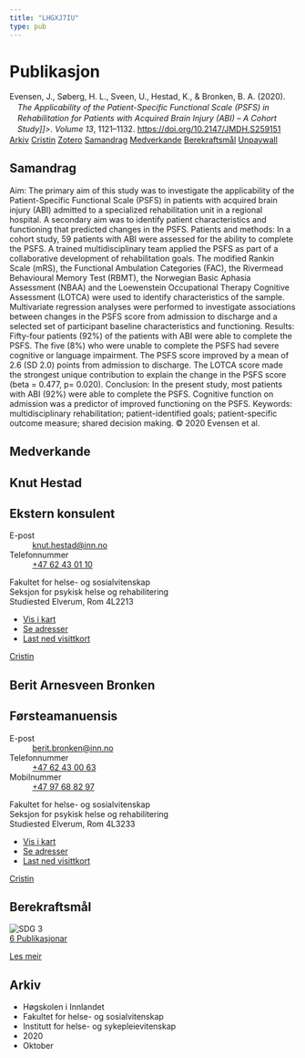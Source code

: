 ```yaml
---
title: "LHGXJ7IU"
type: pub
---
```

<h1>Publikasjon</h1>
<article id="csl-bib-container-LHGXJ7IU" class="csl-bib-container">
  <div class="csl-bib-body" style="line-height: 1.35; padding-left: 1em; text-indent:-1em;">
  <div class="csl-entry">Evensen, J., S&#xF8;berg, H. L., Sveen, U., Hestad, K., &amp; Bronken, B. A. (2020). <i>The Applicability of the Patient-Specific Functional Scale (PSFS) in Rehabilitation for Patients with Acquired Brain Injury (ABI) &#x2013; A Cohort Study]]&gt;</i>. <i>Volume 13</i>, 1121&#x2013;1132. <a href="https://doi.org/10.2147/JMDH.S259151">https://doi.org/10.2147/JMDH.S259151</a></div>
</div>
  <div class="csl-bib-buttons">
    <a href="#taxonomy-article-LHGXJ7IU" class="csl-bib-button">Arkiv</a>
    <a href="https://app.cristin.no/results/show.jsf?id=1841123" alt="Cristin URL" class="csl-bib-button">Cristin</a>
    <a href="http://zotero.org/groups/5402882/items/LHGXJ7IU" alt="Zotero URL" class="csl-bib-button">Zotero</a>
    <a href="#abstract-article-LHGXJ7IU" class="csl-bib-button">Samandrag</a>
    <a href="#contributors-article-LHGXJ7IU" class="csl-bib-button">Medverkande</a>
    <a href="#sdg-article-LHGXJ7IU" class="csl-bib-button">Berekraftsmål</a>
    <a href="https://www.dovepress.com/getfile.php?fileID=62341" class="csl-bib-button">Unpaywall</a>
  </div>
  <div id="csl-bib-meta-container-LHGXJ7IU"></div>
</article>
<div id="csl-bib-meta-LHGXJ7IU" class="csl-bib-meta">
  <article id="abstract-article-LHGXJ7IU" class="abstract-article">
    <h1>Samandrag</h1>
    Aim: The primary aim of this study was to investigate the applicability of the Patient-Specific Functional Scale (PSFS) in patients with acquired brain injury (ABI) admitted to a specialized rehabilitation unit in a regional hospital. A secondary aim was to identify patient characteristics and functioning that predicted changes in the PSFS. Patients and methods: In a cohort study, 59 patients with ABI were assessed for the ability to complete the PSFS. A trained multidisciplinary team applied the PSFS as part of a collaborative development of rehabilitation goals. The modified Rankin Scale (mRS), the Functional Ambulation Categories (FAC), the Rivermead Behavioural Memory Test (RBMT), the Norwegian Basic Aphasia Assessment (NBAA) and the Loewenstein Occupational Therapy Cognitive Assessment (LOTCA) were used to identify characteristics of the sample. Multivariate regression analyses were performed to investigate associations between changes in the PSFS score from admission to discharge and a selected set of participant baseline characteristics and functioning. Results: Fifty-four patients (92%) of the patients with ABI were able to complete the PSFS. The five (8%) who were unable to complete the PSFS had severe cognitive or language impairment. The PSFS score improved by a mean of 2.6 (SD 2.0) points from admission to discharge. The LOTCA score made the strongest unique contribution to explain the change in the PSFS score (beta = 0.477, p= 0.020). Conclusion: In the present study, most patients with ABI (92%) were able to complete the PSFS. Cognitive function on admission was a predictor of improved functioning on the PSFS. Keywords: multidisciplinary rehabilitation; patient-identified goals; patient-specific outcome measure; shared decision making. © 2020 Evensen et al.
  </article>
  <article id="contributors-article-LHGXJ7IU" class="contributors-article">
    <h1>Medverkande</h1>
    <div class="personas"> <div class="vrtx-hinn-person-card"> <div class="photo"> <i class="lar la-user-circle missing-person"></i> </div> <div class="info"> <hgroup><h1>Knut Hestad</h1> <h2>Ekstern konsulent</h2> </hgroup><dl> <dt>E-post</dt> <dd> <a href="mailto:knut.hestad@inn.no">knut.hestad@inn.no</a> </dd> <dt>Telefonnummer</dt> <dd><a href="tel:+4762430110"> +47 62 43 01 10 </a></dd> </dl> <p> Fakultet for helse- og sosialvitenskap<br> Seksjon for psykisk helse og rehabilitering<br> Studiested Elverum, Rom 4L2213 </p> <ul class="vrtx-hinn-links"> <li><a href="https://www.google.com/maps?q=60.88177,11.53669">Vis i kart</a></li> <li><a href="https://www.inn.no/finn-en-ansatt/knut-hestad.html#vrtx-hinn-addresses">Se adresser</a></li> <li><a href="https://www.inn.no/finn-en-ansatt/knut-hestad.html?vrtx=vcf">Last ned visittkort</a></li> </ul> </div> </div> <a href="https://app.cristin.no/persons/show.jsf?id=43557" alt="Cristin URL" class="personas-cristin">Cristin</a> </div> <div class="personas"> <div class="vrtx-hinn-person-card"> <div class="photo"> <i class="lar la-user-circle missing-person"></i> </div> <div class="info"> <hgroup><h1>Berit Arnesveen Bronken</h1> <h2>Førsteamanuensis</h2> </hgroup><dl> <dt>E-post</dt> <dd> <a href="mailto:berit.bronken@inn.no">berit.bronken@inn.no</a> </dd> <dt>Telefonnummer</dt> <dd><a href="tel:+4762430063"> +47 62 43 00 63 </a></dd> <dt>Mobilnummer</dt> <dd><a href="tel:+4797688297"> +47 97 68 82 97 </a></dd> </dl> <p> Fakultet for helse- og sosialvitenskap<br> Seksjon for psykisk helse og rehabilitering<br> Studiested Elverum, Rom 4L3233 </p> <ul class="vrtx-hinn-links"> <li><a href="https://www.google.com/maps?q=60.88177,11.53669">Vis i kart</a></li> <li><a href="https://www.inn.no/finn-en-ansatt/berit-bronken.html#vrtx-hinn-addresses">Se adresser</a></li> <li><a href="https://www.inn.no/finn-en-ansatt/berit-bronken.html?vrtx=vcf">Last ned visittkort</a></li> </ul> </div> </div> <a href="https://app.cristin.no/persons/show.jsf?id=10549" alt="Cristin URL" class="personas-cristin">Cristin</a> </div>
  </article>
  <article id="sdg-article-LHGXJ7IU" class="sdg-article">
    <h1>Berekraftsmål</h1>
    <div class="sdg-container"><div id="sdg3" class="sdg"> <img src="{{< params subfolder >}}images/sdg/sdg03_no.png" class="image" alt="SDG 3"> <div class="sdg-overlay"> <a href="{{< params subfolder >}}no/archive/?sdg=3#archive" class="sdg-publication-count"><span>6</span> Publikasjonar</a> <p><a href="NA" class="sdg-read-more">Les meir</a></p> </div> </div></div>
  </article>
  <article id="taxonomy-article-LHGXJ7IU" class="taxonomy-article">
    <h1>Arkiv</h1>
    <ul>
      <li>Høgskolen i Innlandet</li>
      <li>Fakultet for helse- og sosialvitenskap</li>
      <li>Institutt for helse- og sykepleievitenskap</li>
      <li>2020</li>
      <li>Oktober</li>
    </ul>
  </article>
</div>
